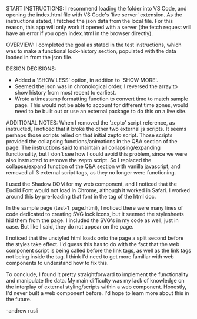 START INSTRUCTIONS:
I recommend loading the folder into VS Code, and opening the index.html file with VS Code's 'live server' extension. As the instructions stated, I fetched the json data from the local file. For this reason, this app will only work if opened with a server (the fetch request will have an error if you open index.html in the browser directly). 

OVERVIEW: 
I completed the goal as stated in the test instructions, which was to make a functional lock-history section, populated with the data loaded in from the json file.

DESIGN DECISIONS:
- Added a 'SHOW LESS' option, in addtion to 'SHOW MORE'.
- Seemed the json was in chronological order, I reversed the array to show history from most recent to earliest.
- Wrote a timestamp formatting function to convert time to match sample page. This would not be able to account for different time zones, would need to be built out or use an external package to do this on a live site.

ADDITIONAL NOTES:
When I removed the 'zepto' script reference, as instructed, I noticed that it broke the other two external js scripts. It seems perhaps those scripts relied on that initial zepto script. Those scripts provided the collapsing functions/animations in the Q&A section of the page. The instructions said to maintain all collapsing/expanding functionality, but I don't see how I could avoid this problem, since we were also instructed to remove the zepto script. So I replaced the collapse/expand function of the Q&A section with vanilla javascript, and removed all 3 external script tags, as they no longer were functioning.

I used the Shadow DOM for my web component, and I noticed that the Euclid Font would not load in Chrome, although it worked in Safari. I worked around this by pre-loading that font in the <head> tag of the html doc.

In the sample page (test-1_page.html), I noticed there were many lines of code dedicated to creating SVG lock icons, but it seemed the stylesheets hid them from the page. I included the SVG's in my code as well, just in case. But like I said, they do not appear on the page.

I noticed that the unstyled html loads onto the page a split second before the styles take effect. I'd guess this has to do with the fact that the web component script is being called before the link tags, as well as the link tags not being inside the <head> tag. I think I'd need to get more familiar with web components to understand how to fix this.

To conclude, I found it pretty straightforward to implement the functionality and manipulate the data. My main difficulty was my lack of knowledge on the interplay of external styling/scripts within a web component. Honestly, I'd never built a web component before. I'd hope to learn more about this in the future.

-andrew rusli

